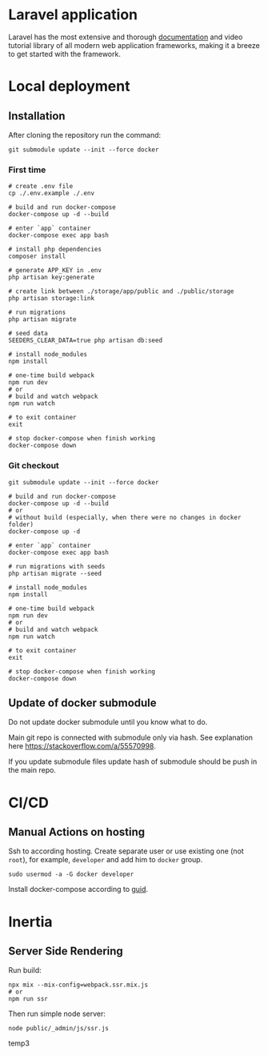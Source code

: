 
# Laravel application

Laravel has the most extensive and thorough [documentation](https://laravel.com/docs) and video tutorial library of all modern web application frameworks, making it a breeze to get started with the framework.

# Local deployment

## Installation

After cloning the repository run the command:
```shell
git submodule update --init --force docker
```

### First time

```shell
# create .env file
cp ./.env.example ./.env

# build and run docker-compose
docker-compose up -d --build

# enter `app` container
docker-compose exec app bash

# install php dependencies
composer install

# generate APP_KEY in .env
php artisan key:generate

# create link between ./storage/app/public and ./public/storage
php artisan storage:link

# run migrations
php artisan migrate

# seed data
SEEDERS_CLEAR_DATA=true php artisan db:seed

# install node_modules
npm install

# one-time build webpack
npm run dev
# or
# build and watch webpack
npm run watch

# to exit container
exit

# stop docker-compose when finish working
docker-compose down
```

### Git checkout

```shell
git submodule update --init --force docker

# build and run docker-compose
docker-compose up -d --build
# or
# without build (especially, when there were no changes in docker folder)
docker-compose up -d

# enter `app` container
docker-compose exec app bash

# run migrations with seeds
php artisan migrate --seed

# install node_modules
npm install

# one-time build webpack
npm run dev
# or
# build and watch webpack
npm run watch

# to exit container
exit

# stop docker-compose when finish working
docker-compose down
```

## Update of docker submodule

Do not update docker submodule until you know what to do.

Main git repo is connected with submodule only via hash. See explanation here https://stackoverflow.com/a/55570998.

If you update submodule files update hash of submodule should be push in the main repo. 

# CI/CD

## Manual Actions on hosting

Ssh to according hosting. Create separate user or use existing one (not `root`), for example, `developer` and add him to `docker` group.

```shell
sudo usermod -a -G docker developer
```

Install docker-compose according to [guid](https://docs.docker.com/compose/install/#install-compose-on-linux-systems).


# Inertia

## Server Side Rendering

Run build:
```shell
npx mix --mix-config=webpack.ssr.mix.js
# or
npm run ssr
```

Then run simple node server:
```shell
node public/_admin/js/ssr.js
```
temp3
